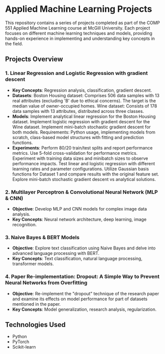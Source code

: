 # Applied Machine Learning Projects

This repository contains a series of projects completed as part of the COMP 551 Applied Machine Learning course at McGill University. Each project focuses on different machine learning techniques and models, providing hands-on experience in implementing and understanding key concepts in the field.

## Projects Overview

### 1. Linear Regression and Logistic Regression with gradient descent
- **Key Concepts**: Regression analysis, classification, gradient descent.
- **Datasets**:
Boston Housing dataset: Comprises 506 data samples with 13 real attributes (excluding 'B' due to ethical concerns). The target is the median value of owner-occupied homes.
Wine dataset: Consists of 178 data samples with 13 attributes, distributed across three classes.
- **Models**:
Implement analytical linear regression for the Boston Housing dataset.
Implement logistic regression with gradient descent for the Wine dataset.
Implement mini-batch stochastic gradient descent for both models.
Requirements: Python usage, implementing models from scratch, class-based model structures with fitting and prediction functions.
- **Experiments**:
Perform 80/20 train/test splits and report performance metrics.
Use 5-fold cross-validation for performance metrics.
Experiment with training data sizes and minibatch sizes to observe performance impacts.
Test linear and logistic regression with different learning rates and parameter configurations.
Utilize Gaussian basis functions for Dataset 1 and compare results with the original feature set.
Explore mini-batch stochastic gradient descent vs analytical solutions.

### 2. Multilayer Perceptron & Convolutional Neural Network (MLP & CNN)
- **Objective**: Develop MLP and CNN models for complex image data analysis.
- **Key Concepts**: Neural network architecture, deep learning, image recognition.

### 3. Naive Bayes & BERT Models
- **Objective**: Explore text classification using Naive Bayes and delve into advanced language processing with BERT.
- **Key Concepts**: Text classification, natural language processing, transformer models.

### 4. Paper Re-implementation: Dropout: A Simple Way to Prevent Neural Networks from Overfitting
- **Objective**: Re-implement the "dropout" technique of the research paper and examine its effects on model performance for part of datasets mentioned in the paper.
- **Key Concepts**: Model generalization, research analysis, regularization.

## Technologies Used
- Python
- PyTorch
- Scikit-learn

